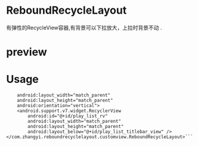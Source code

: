 # ReboundRecycleLayout
有弹性的RecycleView容器,有背景可以下拉放大，上拉时背景不动 .
# preview


# Usage
  
```<com.zhangyi.reboundrecyclelayout.customview.ReboundRecycleLayout xmlns:android="http://schemas.android.com/apk/res/android"
    android:layout_width="match_parent"
    android:layout_height="match_parent"
    android:orientation="vertical">
    <android.support.v7.widget.RecyclerView
        android:id="@+id/play_list_rv"
        android:layout_width="match_parent"
        android:layout_height="match_parent"
        android:layout_below="@+id/play_list_titlebar_view" />
</com.zhangyi.reboundrecyclelayout.customview.ReboundRecycleLayout>```



